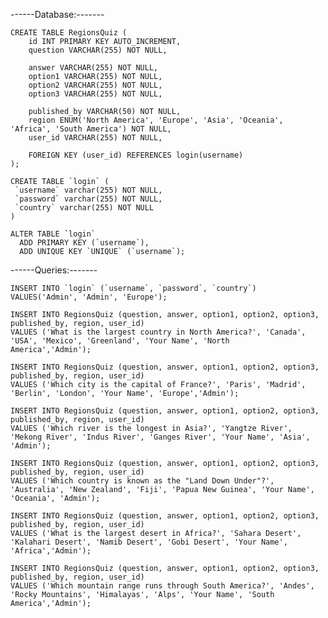 ------Database:-------

    CREATE TABLE RegionsQuiz (
        id INT PRIMARY KEY AUTO_INCREMENT,
        question VARCHAR(255) NOT NULL,
        
        answer VARCHAR(255) NOT NULL,
        option1 VARCHAR(255) NOT NULL,
        option2 VARCHAR(255) NOT NULL,
        option3 VARCHAR(255) NOT NULL,
        
        published_by VARCHAR(50) NOT NULL,
        region ENUM('North America', 'Europe', 'Asia', 'Oceania', 'Africa', 'South America') NOT NULL,
        user_id VARCHAR(255) NOT NULL,

        FOREIGN KEY (user_id) REFERENCES login(username)
    );

    CREATE TABLE `login` (
     `username` varchar(255) NOT NULL,
     `password` varchar(255) NOT NULL,
     `country` varchar(255) NOT NULL
    )

    ALTER TABLE `login`
      ADD PRIMARY KEY (`username`),
      ADD UNIQUE KEY `UNIQUE` (`username`);


------Queries:-------

    INSERT INTO `login` (`username`, `password`, `country`) VALUES('Admin', 'Admin', 'Europe');

    INSERT INTO RegionsQuiz (question, answer, option1, option2, option3, published_by, region, user_id)
    VALUES ('What is the largest country in North America?', 'Canada', 'USA', 'Mexico', 'Greenland', 'Your Name', 'North                    America','Admin');

    INSERT INTO RegionsQuiz (question, answer, option1, option2, option3, published_by, region, user_id)
    VALUES ('Which city is the capital of France?', 'Paris', 'Madrid', 'Berlin', 'London', 'Your Name', 'Europe','Admin');

    INSERT INTO RegionsQuiz (question, answer, option1, option2, option3, published_by, region, user_id)
    VALUES ('Which river is the longest in Asia?', 'Yangtze River', 'Mekong River', 'Indus River', 'Ganges River', 'Your Name', 'Asia',     'Admin');

    INSERT INTO RegionsQuiz (question, answer, option1, option2, option3, published_by, region, user_id)
    VALUES ('Which country is known as the "Land Down Under"?', 'Australia', 'New Zealand', 'Fiji', 'Papua New Guinea', 'Your Name',        'Oceania', 'Admin');

    INSERT INTO RegionsQuiz (question, answer, option1, option2, option3, published_by, region, user_id)
    VALUES ('What is the largest desert in Africa?', 'Sahara Desert', 'Kalahari Desert', 'Namib Desert', 'Gobi Desert', 'Your Name',        'Africa','Admin');

    INSERT INTO RegionsQuiz (question, answer, option1, option2, option3, published_by, region, user_id)
    VALUES ('Which mountain range runs through South America?', 'Andes', 'Rocky Mountains', 'Himalayas', 'Alps', 'Your Name', 'South        America','Admin');

